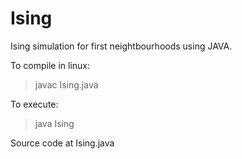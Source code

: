 # Ising
Ising simulation for first neightbourhoods using JAVA.

To compile in linux:
> javac Ising.java

To execute:
> java Ising

Source code at Ising.java
